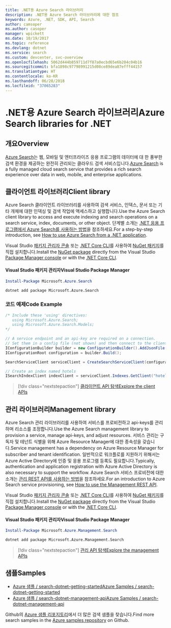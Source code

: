 ```yaml
---
title: .NET용 Azure Search 라이브러리
description: .NET용 Azure Search 라이브러리에 대한 참조
keywords: Azure, .NET, SDK, API, Search
author: camsoper
ms.author: casoper
manager: wpickett
ms.date: 10/19/2017
ms.topic: reference
ms.devlang: dotnet
ms.service: search
ms.custom: devcenter, svc-overview
ms.openlocfilehash: 5062d444b859711d7f87a0ecbd65e6b204c04b16
ms.sourcegitcommit: bfa1898c97798991215d08ce89dea87efff44157
ms.translationtype: HT
ms.contentlocale: ko-KR
ms.lasthandoff: 06/28/2018
ms.locfileid: "37065283"
---
```

# <a name="azure-search-libraries-for-net"></a><span data-ttu-id="b5d55-104">.NET용 Azure Search 라이브러리</span><span class="sxs-lookup"><span data-stu-id="b5d55-104">Azure Search libraries for .NET</span></span>

## <a name="overview"></a><span data-ttu-id="b5d55-105">개요</span><span class="sxs-lookup"><span data-stu-id="b5d55-105">Overview</span></span>

<span data-ttu-id="b5d55-106">[Azure Search](https://docs.microsoft.com/azure/search/search-what-is-azure-search)는 웹, 모바일 및 엔터프라이즈 응용 프로그램의 데이터에 대 한 풍부한 검색 환경을 제공하는 완전히 관리되는 클라우드 검색 서비스입니다.</span><span class="sxs-lookup"><span data-stu-id="b5d55-106">[Azure Search](https://docs.microsoft.com/azure/search/search-what-is-azure-search) is a fully managed cloud search service that provides a rich search experience over data in web, mobile, and enterprise applications.</span></span>

## <a name="client-library"></a><span data-ttu-id="b5d55-107">클라이언트 라이브러리</span><span class="sxs-lookup"><span data-stu-id="b5d55-107">Client library</span></span>

<span data-ttu-id="b5d55-108">Azure Search 클라이언트 라이브러리를 사용하여 검색 서비스, 인덱스, 문서 또는 기타 개체에 대한 인덱싱 및 검색 작업에 액세스하고 실행합니다.</span><span class="sxs-lookup"><span data-stu-id="b5d55-108">Use the Azure Search client library to access and execute indexing and search operations on a search service, index, documents, or other object.</span></span> <span data-ttu-id="b5d55-109">단계별 소개는 [.NET 응용 프로그램에서 Azure Search를 사용하는 방법](https://docs.microsoft.com/azure/search/search-howto-dotnet-sdk)을 참조하세요.</span><span class="sxs-lookup"><span data-stu-id="b5d55-109">For a step-by-step introduction, see [How to use Azure Search from a .NET application](https://docs.microsoft.com/azure/search/search-howto-dotnet-sdk).</span></span>

<span data-ttu-id="b5d55-110">Visual Studio [패키지 관리자 콘솔][PackageManager] 또는 [.NET Core CLI][DotNetCLI]를 사용하여 [NuGet 패키지](https://www.nuget.org/packages/Microsoft.Azure.Search)를 직접 설치합니다.</span><span class="sxs-lookup"><span data-stu-id="b5d55-110">Install the [NuGet package](https://www.nuget.org/packages/Microsoft.Azure.Search) directly from the Visual Studio [Package Manager console][PackageManager] or with the [.NET Core CLI][DotNetCLI].</span></span>

#### <a name="visual-studio-package-manager"></a><span data-ttu-id="b5d55-111">Visual Studio 패키지 관리자</span><span class="sxs-lookup"><span data-stu-id="b5d55-111">Visual Studio Package Manager</span></span>

```powershell
Install-Package Microsoft.Azure.Search
```

```bash
dotnet add package Microsoft.Azure.Search
```

### <a name="code-example"></a><span data-ttu-id="b5d55-112">코드 예제</span><span class="sxs-lookup"><span data-stu-id="b5d55-112">Code Example</span></span>

```csharp
/* Include these 'using' directives:
   using Microsoft.Azure.Search;
   using Microsoft.Azure.Search.Models;
*/

// A service endpoint and an api-key are required on a connection.
// Set them in a config file (not shown) and then connect to the client.
IConfigurationBuilder builder = new ConfigurationBuilder().AddJsonFile("appsettings.json");
IConfigurationRoot configuration = builder.Build();

SearchServiceClient serviceClient = CreateSearchServiceClient(configuration);

// Create an index named hotels
ISearchIndexClient indexClient = serviceClient.Indexes.GetClient("hotels");

```

> [!div class="nextstepaction"]
> [<span data-ttu-id="b5d55-113">클라이언트 API 탐색</span><span class="sxs-lookup"><span data-stu-id="b5d55-113">Explore the client APIs</span></span>](/dotnet/api/overview/azure/search/client)


## <a name="management-library"></a><span data-ttu-id="b5d55-114">관리 라이브러리</span><span class="sxs-lookup"><span data-stu-id="b5d55-114">Management library</span></span>

<span data-ttu-id="b5d55-115">Azure Search 관리 라이브러리를 사용하여 서비스를 프로비전하고 api-keys를 관리하며 리소스를 조정합니다.</span><span class="sxs-lookup"><span data-stu-id="b5d55-115">Use the Azure Search management library to provision a service, manage api-keys, and adjust resources.</span></span> <span data-ttu-id="b5d55-116">서비스 관리는 구독자 및 테넌트 식별을 위해 Azure Resource Manager에 대한 종속성을 갖습니다.</span><span class="sxs-lookup"><span data-stu-id="b5d55-116">Service management has a dependency on Azure Resource Manager for subscriber and tenant identification.</span></span> <span data-ttu-id="b5d55-117">일반적으로 워크플로를 지원하기 위해서는 Azure Active Directory에 인증 및 응용 프로그램 등록도 필요합니다.</span><span class="sxs-lookup"><span data-stu-id="b5d55-117">Typically, authentication and application registration with Azure Active Directory is also necessary to support the workflow.</span></span> <span data-ttu-id="b5d55-118">Azure Search 서비스 프로비전에 대한 소개는 [관리 REST API를 사용하는 방법](https://docs.microsoft.com/rest/api/searchmanagement/search-howto-management-rest-api)을 참조하세요.</span><span class="sxs-lookup"><span data-stu-id="b5d55-118">For an introduction to Azure Search service provisioning, see [How to use the Management REST API](https://docs.microsoft.com/rest/api/searchmanagement/search-howto-management-rest-api).</span></span>

<span data-ttu-id="b5d55-119">Visual Studio [패키지 관리자 콘솔][PackageManager] 또는 [.NET Core CLI][DotNetCLI]를 사용하여 [NuGet 패키지](https://www.nuget.org/packages/Microsoft.Azure.Management.Search)를 직접 설치합니다.</span><span class="sxs-lookup"><span data-stu-id="b5d55-119">Install the [NuGet package](https://www.nuget.org/packages/Microsoft.Azure.Management.Search) directly from the Visual Studio [Package Manager console][PackageManager] or with the [.NET Core CLI][DotNetCLI].</span></span>

#### <a name="visual-studio-package-manager"></a><span data-ttu-id="b5d55-120">Visual Studio 패키지 관리자</span><span class="sxs-lookup"><span data-stu-id="b5d55-120">Visual Studio Package Manager</span></span>

```powershell
Install-Package Microsoft.Azure.Management.Search
```

```bash
dotnet add package Microsoft.Azure.Management.Search
```

> [!div class="nextstepaction"]
> [<span data-ttu-id="b5d55-121">관리 API 탐색</span><span class="sxs-lookup"><span data-stu-id="b5d55-121">Explore the management APIs</span></span>](/dotnet/api/overview/azure/search/management)

## <a name="samples"></a><span data-ttu-id="b5d55-122">샘플</span><span class="sxs-lookup"><span data-stu-id="b5d55-122">Samples</span></span>

 + [<span data-ttu-id="b5d55-123">Azure 샘플 / search-dotnet-getting-started</span><span class="sxs-lookup"><span data-stu-id="b5d55-123">Azure Samples / search-dotnet-getting-started</span></span>](https://github.com/Azure-Samples/search-dotnet-getting-started)
 + [<span data-ttu-id="b5d55-124">Azure 샘플 / search-dotnet-management-api</span><span class="sxs-lookup"><span data-stu-id="b5d55-124">Azure Samples / search-dotnet-management-api</span></span>](https://github.com/Azure-Samples/search-dotnet-management-api)

<span data-ttu-id="b5d55-125">Github의 [Azure 샘플 리포지토리](https://github.com/Azure-Samples/)에서 더 많은 검색 샘플을 찾습니다.</span><span class="sxs-lookup"><span data-stu-id="b5d55-125">Find more search samples in the [Azure samples repository](https://github.com/Azure-Samples/) on Github.</span></span>

[PackageManager]: https://docs.microsoft.com/nuget/tools/package-manager-console
[DotNetCLI]: https://docs.microsoft.com/dotnet/core/tools/dotnet-add-package
